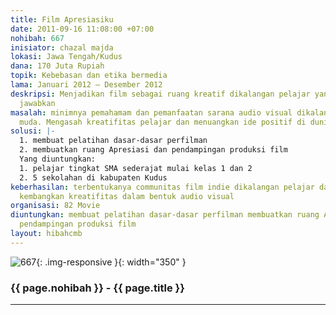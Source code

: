 ```yaml
---
title: Film Apresiasiku
date: 2011-09-16 11:08:00 +07:00
nohibah: 667
inisiator: chazal majda
lokasi: Jawa Tengah/Kudus
dana: 170 Juta Rupiah
topik: Kebebasan dan etika bermedia
lama: Januari 2012 – Desember 2012
deskripsi: Menjadikan film sebagai ruang kreatif dikalangan pelajar yang dapat dipertanggung
  jawabkan
masalah: minimnya pemahamam dan pemanfaatan sarana audio visual dikalangan generasi
  muda. Mengasah kreatifitas pelajar dan menuangkan ide positif di dunia sinematography
solusi: |-
  1. membuat pelatihan dasar-dasar perfilman
  2. membuatkan ruang Apresiasi dan pendampingan produksi film
  Yang diuntungkan:
  1. pelajar tingkat SMA sederajat mulai kelas 1 dan 2
  2. 5 sekolahan di kabupaten Kudus
keberhasilan: terbentukanya communitas film indie dikalangan pelajar dan menumbuh
  kembangkan kreatifitas dalam bentuk audio visual
organisasi: 82 Movie
diuntungkan: membuat pelatihan dasar-dasar perfilman membuatkan ruang Apresiasi dan
  pendampingan produksi film
layout: hibahcmb
---
```


![667](/static/img/hibahcmb/667.png){: .img-responsive }{: width="350" }

### {{ page.nohibah }} - {{ page.title }}

---
